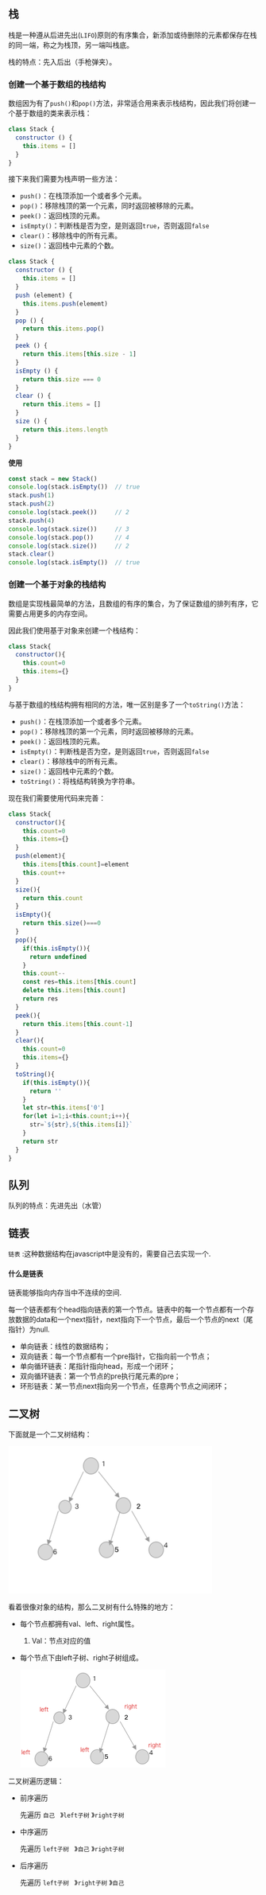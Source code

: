 ## 栈

栈是一种遵从后进先出(`LIFO`)原则的有序集合，新添加或待删除的元素都保存在栈的同一端，称之为栈顶，另一端叫栈底。

栈的特点：先入后出（手枪弹夹）。

### 创建一个基于数组的栈结构

数组因为有了`push()`和`pop()`方法，非常适合用来表示栈结构，因此我们将创建一个基于数组的类来表示栈：

```js
class Stack {
  constructor () {
    this.items = []
  }
}
```

接下来我们需要为栈声明一些方法：

- `push()`：在栈顶添加一个或者多个元素。
- `pop()`：移除栈顶的第一个元素，同时返回被移除的元素。
- `peek()`：返回栈顶的元素。
- `isEmpty()`：判断栈是否为空，是则返回`true`，否则返回`false`
- `clear()`：移除栈中的所有元素。
- `size()`：返回栈中元素的个数。

```js
class Stack {
  constructor () {
    this.items = []
  }
  push (element) {
    this.items.push(elememt)
  }
  pop () {
    return this.items.pop()
  }
  peek () {
    return this.items[this.size - 1]
  }
  isEmpty () {
    return this.size === 0
  }
  clear () {
    return this.items = []
  }
  size () {
    return this.items.length
  }
}
```

**使用**

```js
const stack = new Stack()
console.log(stack.isEmpty())  // true
stack.push(1)
stack.push(2)
console.log(stack.peek())     // 2
stack.push(4)
console.log(stack.size())     // 3
console.log(stack.pop())      // 4
console.log(stack.size())     // 2
stack.clear()
console.log(stack.isEmpty())  // true
```

### 创建一个基于对象的栈结构

数组是实现栈最简单的方法，且数组的有序的集合，为了保证数组的排列有序，它需要占用更多的内存空间。

因此我们使用基于对象来创建一个栈结构：

```js
class Stack{
  constructor(){
    this.count=0
    this.items={}
  }
}
```

与基于数组的栈结构拥有相同的方法，唯一区别是多了一个`toString()`方法：

- `push()`：在栈顶添加一个或者多个元素。
- `pop()`：移除栈顶的第一个元素，同时返回被移除的元素。
- `peek()`：返回栈顶的元素。
- `isEmpty()`：判断栈是否为空，是则返回`true`，否则返回`false`
- `clear()`：移除栈中的所有元素。
- `size()`：返回栈中元素的个数。
- `toString()`：将栈结构转换为字符串。

现在我们需要使用代码来完善：

```js
class Stack{
  constructor(){
    this.count=0
    this.items={}
  }
  push(element){
    this.items[this.count]=element
    this.count++
  }
  size(){
    return this.count
  }
  isEmpty(){
    return this.size()===0
  }
  pop(){
    if(this.isEmpty()){
      return undefined
    }
    this.count--
    const res=this.items[this.count]
    delete this.items[this.count]
    return res
  }
  peek(){
    return this.items[this.count-1]
  }
  clear(){
    this.count=0
    this.items={}
  }
  toString(){
    if(this.isEmpty()){
      return ''
    }
    let str=this.items['0']
    for(let i=1;i<this.count;i++){
      str=`${str},${this.items[i]}`
    }
    return str
  }
}
```



## 队列

队列的特点：先进先出（水管）

## 链表

`链表` :这种数据结构在javascript中是没有的，需要自己去实现一个.

#### 什么是链表

 链表能够指向内存当中不连续的空间.

每一个链表都有个head指向链表的第一个节点。链表中的每一个节点都有一个存放数据的data和一个next指针，next指向下一个节点，最后一个节点的next（尾指针）为null.

- 单向链表：线性的数据结构；
- 双向链表：每一个节点都有一个pre指针，它指向前一个节点；
- 单向循环链表：尾指针指向head，形成一个闭环；
- 双向循环链表：第一个节点的pre执行尾元素的pre；
- 环形链表：某一节点next指向另一个节点，任意两个节点之间闭环；

## 二叉树

下面就是一个二叉树结构：

![two](./public/two.png)

看着很像对象的结构，那么二叉树有什么特殊的地方：

- 每个节点都拥有val、left、right属性。
  1. Val：节点对应的值

- 每个节点下由left子树、right子树组成。

  ![leftrighttree](./public/leftrighttree.png)

二叉树遍历逻辑：

- 前序遍历

  先遍历 `自己 ` 》`left子树`  》`right子树` 

- 中序遍历

  先遍历 `left子树 ` 》`自己`  》`right子树` 

- 后序遍历

  先遍历 `left子树 ` 》`right子树`  》`自己` 

